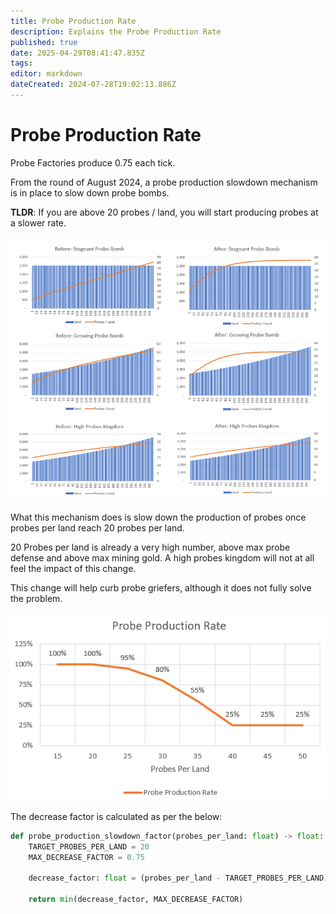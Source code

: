 ```yaml
---
title: Probe Production Rate
description: Explains the Probe Production Rate
published: true
date: 2025-04-29T08:41:47.835Z
tags: 
editor: markdown
dateCreated: 2024-07-28T19:02:13.886Z
---
```


# Probe Production Rate
Probe Factories produce 0.75 each tick.

From the round of August 2024, a probe production slowdown mechanism is in place to slow down probe bombs.

**TLDR**: If you are above 20 probes / land, you will start producing probes at a slower rate.

![probes_before_after.png](/probes_before_after.png)

What this mechanism does is slow down the production of probes once probes per land reach 20 probes per land. 

20 Probes per land is already a very high number, above max probe defense and above max mining gold. A high probes kingdom will not at all feel the impact of this change. 

This change will help curb probe griefers, although it does not fully solve the problem. 

![probe_production_rate.png](/probe_production_rate.png)
  
The decrease factor is calculated as per the below:
```python
def probe_production_slowdown_factor(probes_per_land: float) -> float:
    TARGET_PROBES_PER_LAND = 20
    MAX_DECREASE_FACTOR = 0.75

    decrease_factor: float = (probes_per_land - TARGET_PROBES_PER_LAND)**2 / 500

    return min(decrease_factor, MAX_DECREASE_FACTOR)
```




